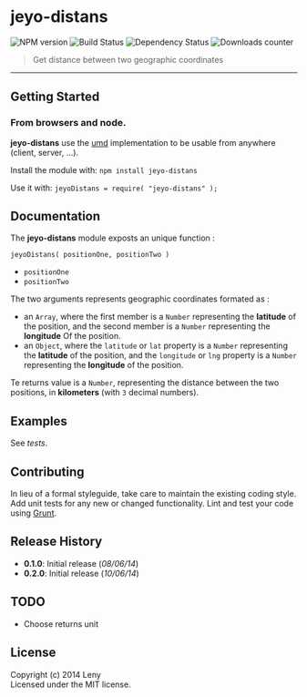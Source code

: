# jeyo-distans

![NPM version](http://img.shields.io/npm/v/jeyo-distans.svg) ![Build Status](http://img.shields.io/travis/leny/jeyo-distans.svg) ![Dependency Status](https://david-dm.org/leny/jeyo-distans.svg) ![Downloads counter](http://img.shields.io/npm/dm/jeyo-distans.svg)

> Get distance between two geographic coordinates

* * *

## Getting Started

### From **browsers** and **node**.

**jeyo-distans** use the [umd](https://github.com/umdjs/umd) implementation to be usable from anywhere (client, server, ...).

Install the module with: `npm install jeyo-distans`

Use it with: `jeyoDistans = require( "jeyo-distans" );`

## Documentation

The **jeyo-distans** module exposts an unique function : 

    jeyoDistans( positionOne, positionTwo )
    
* `positionOne`
* `positionTwo`

The two arguments represents geographic coordinates formated as :

* an `Array`, where the first member is a `Number` representing the **latitude** of the position, and the second member is a `Number` representing the **longitude** Of the position.
* an `Object`, where the `latitude` or `lat` property is a `Number` representing the **latitude** of the position, and the `longitude` or `lng` property is a `Number` representing the **longitude** of the position.

Te returns value is a `Number`, representing the distance between the two positions, in **kilometers** (with `3` decimal numbers).

## Examples

See *tests*.

## Contributing

In lieu of a formal styleguide, take care to maintain the existing coding style. Add unit tests for any new or changed functionality. Lint and test your code using [Grunt](http://gruntjs.com/).

## Release History

* **0.1.0**: Initial release (*08/06/14*)
* **0.2.0**: Initial release (*10/06/14*)

## TODO

* Choose returns unit

## License

Copyright (c) 2014 Leny  
Licensed under the MIT license.
